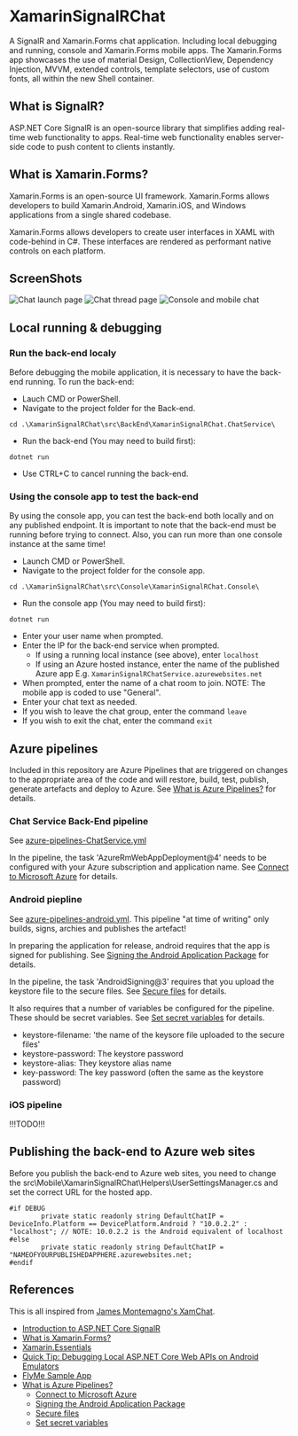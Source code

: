# XamarinSignalRChat
A SignalR and Xamarin.Forms chat application.  Including local debugging and running, console and Xamarin.Forms mobile apps.  The Xamarin.Forms app showcases the use of material Design, CollectionView, Dependency Injection, MVVM, extended controls, template selectors, use of custom fonts, all within the new Shell container.

## What is SignalR?
ASP.NET Core SignalR is an open-source library that simplifies adding real-time web functionality to apps. Real-time web functionality enables server-side code to push content to clients instantly.

## What is Xamarin.Forms?
Xamarin.Forms is an open-source UI framework. Xamarin.Forms allows developers to build Xamarin.Android, Xamarin.iOS, and Windows applications from a single shared codebase.

Xamarin.Forms allows developers to create user interfaces in XAML with code-behind in C#. These interfaces are rendered as performant native controls on each platform.

## ScreenShots
![Chat launch page](ScreenShots/ScreenShot_1612884920.png)
![Chat thread page](ScreenShots/Screenshot_1612884954.png)
![Console and mobile chat](ScreenShots/Console_and_mobile_chat.png)

## Local running & debugging

### Run the back-end localy
Before debugging the mobile application, it is necessary to have the back-end running.  To run the back-end:
- Lauch CMD or PowerShell.
- Navigate to the project folder for the Back-end.

```cd .\XamarinSignalRChat\src\BackEnd\XamarinSignalRChat.ChatService\```

- Run the back-end (You may need to build first):

```dotnet run```

- Use CTRL+C to cancel running the back-end.

### Using the console app to test the back-end
By using the console app, you can test the back-end both locally and on any published endpoint.  It is important to note that the back-end must be running before trying to connect.  Also, you can run more than one console instance at the same time!
- Launch CMD or PowerShell.
- Navigate to the project folder for the console app.

```cd .\XamarinSignalRChat\src\Console\XamarinSignalRChat.Console\```

- Run the console app (You may need to build first):

```dotnet run```

- Enter your user name when prompted.
- Enter the IP for the back-end service when prompted.
  - If using a running local instance (see above), enter ```localhost```
  - If using an Azure hosted instance, enter the name of the published Azure app E.g. ```XamarinSignalRChatService.azurewebsites.net```
- When prompted, enter the name of a chat room to join.  NOTE: The mobile app is coded to use "General".
- Enter your chat text as needed.
- If you wish to leave the chat group, enter the command ```leave```
- If you wish to exit the chat, enter the command ```exit```

## Azure pipelines
Included in this repository are Azure Pipelines that are triggered on changes to the appropriate area of the code and will restore, build, test, publish, generate artefacts and deploy to Azure.  See [What is Azure Pipelines?](https://docs.microsoft.com/en-us/azure/devops/pipelines/get-started/what-is-azure-pipelines) for details.
### Chat Service Back-End pipeline
See [azure-pipelines-ChatService.yml](azure-pipelines-ChatService.yml)

In the pipeline, the task 'AzureRmWebAppDeployment@4' needs to be configured with your Azure subscription and application name.  See [Connect to Microsoft Azure](https://docs.microsoft.com/en-us/azure/devops/pipelines/library/connect-to-azure) for details.
### Android piepline
See [azure-pipelines-android.yml](azure-pipelines-android.yml). This pipeline "at time of writing" only builds, signs, archies and publishes the artefact!

In preparing the application for release, android requires that the app is signed for publishing. See [Signing the Android Application Package](https://docs.microsoft.com/en-us/xamarin/android/deploy-test/signing/) for details.

In the pipeline, the task 'AndroidSigning@3' requires that you upload the keystore file to the secure files. See [Secure files](https://docs.microsoft.com/en-us/azure/devops/pipelines/library/secure-files) for details.

It also requires that a number of variables be configured for the pipeline.  These should be secret variables.  See [Set secret variables](https://docs.microsoft.com/en-us/azure/devops/pipelines/process/variables#secret-variables) for details.
- keystore-filename: 'the name of the keysore file uploaded to the secure files'
- keystore-password: The keystore password
- keystore-alias: They keystore alias name
- key-password: The key password (often the same as the keystore password)

### iOS pipeline
!!!TODO!!!

## Publishing the back-end to Azure web sites
Before you publish the back-end to Azure web sites, you need to change the src\Mobile\XamarinSignalRChat\Helpers\UserSettingsManager.cs and set the correct URL for the hosted app.

```
#if DEBUG
		private static readonly string DefaultChatIP = DeviceInfo.Platform == DevicePlatform.Android ? "10.0.2.2" : "localhost"; // NOTE: 10.0.2.2 is the Android equivalent of localhost
#else
		private static readonly string DefaultChatIP = "NAMEOFYOURPUBLISHEDAPPHERE.azurewebsites.net;
#endif
```

## References
This is all inspired from [James Montemagno's XamChat](https://github.com/jamesmontemagno/XamChat).
- [Introduction to ASP.NET Core SignalR](https://docs.microsoft.com/en-us/aspnet/core/signalr/introduction?view=aspnetcore-2.2&WT.mc_id=docs-github-jamont)
- [What is Xamarin.Forms?](https://docs.microsoft.com/en-us/xamarin/get-started/what-is-xamarin-forms)
- [Xamarin.Essentials](https://docs.microsoft.com/en-us/xamarin/essentials/?context=xamarin/xamarin-forms)
- [Quick Tip: Debugging Local ASP.NET Core Web APIs on Android Emulators](https://devblogs.microsoft.com/xamarin/debug-local-asp-net-core-web-apis-android-emulators/)
- [FlyMe Sample App](https://github.com/davidortinau/FlyMe)
- [What is Azure Pipelines?](https://docs.microsoft.com/en-us/azure/devops/pipelines/get-started/what-is-azure-pipelines)
  - [Connect to Microsoft Azure](https://docs.microsoft.com/en-us/azure/devops/pipelines/library/connect-to-azure)
  - [Signing the Android Application Package](https://docs.microsoft.com/en-us/xamarin/android/deploy-test/signing/)
  - [Secure files](https://docs.microsoft.com/en-us/azure/devops/pipelines/library/secure-files)
  - [Set secret variables](https://docs.microsoft.com/en-us/azure/devops/pipelines/process/variables#secret-variables)